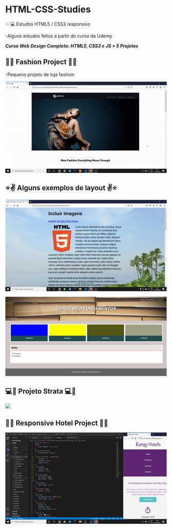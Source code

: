 # HTML-CSS-Studies
:boom: :computer: Estudos HTML5 / CSS3 responsivo 

-Alguns estudos feitos a partir do curso da Udemy 

**_Curso Web Design Completo: HTML5, CSS3 e JS + 5 Projetos_**

 ## :dancer::dancer: Fashion Project :dancer::dancer:

  -Pequeno projeto de loja fashion

![](https://github.com/DanielSBaumann/HTML-CSS-Studies/blob/master/img/fashion.gif)


 ## :star::v: Alguns exemplos de layout :v::star:

![](https://github.com/DanielSBaumann/HTML-CSS-Studies/blob/master/img/ex07.gif)

![](https://github.com/DanielSBaumann/HTML-CSS-Studies/blob/master/img/ex08.png)


 ## :computer::mega: Projeto Strata :computer::mega:

![](https://github.com/DanielSBaumann/HTML-CSS-Studies/blob/master/img/strata.gif)

 ## :hotel::hotel: Responsive Hotel Project :hotel::hotel:

![](https://github.com/DanielSBaumann/HTML-CSS-Studies/blob/master/hotel/img/hotel.gif)
